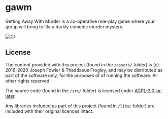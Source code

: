 # gawm
Getting Away With Murder is a co-operative role-play game where your group will bring to life a darkly comedic murder mystery.

![CI](https://github.com/codemonkey-uk/gawm/workflows/CI/badge.svg?branch=master)

## License

The content provided with this project (found in the `/assets/` folder) is (c) 2016-2020 Joseph Fowler & Thaddaeus Frogley, and may be distributed as part of the software only, for the purposes of of running the software. All other rights reserved.

The source code (found in the `/src/` folder) is licensed under [AGPL-3.0-or-later](src/LICENSE.txt).

Any libraries included as part of this project (found in `/libs/` folder) are included with their original licences intact.

